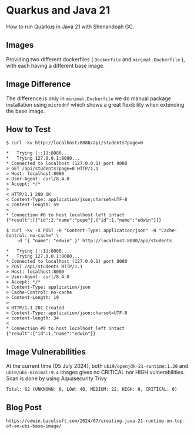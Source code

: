 # Quarkus and Java 21

How to run Quarkus in Java 21 with Shenandoah GC. 

## Images
Providing two different dockerfiles ( `Dockerfile` and `minimal.Dockerfile` ), with each having a different base image.

## Image Difference
The difference is only in `minimal.Dockerfile` we do manual package installation using `microdnf` which shows a great flexibility when extending the base image.

## How to Test

```
$ curl -kv http://localhost:8080/api/students?page=0

*   Trying [::1]:8080...
*   Trying 127.0.0.1:8080...
* Connected to localhost (127.0.0.1) port 8080
> GET /api/students?page=0 HTTP/1.1
> Host: localhost:8080
> User-Agent: curl/8.4.0
> Accept: */*
>
< HTTP/1.1 200 OK
< Content-Type: application/json;charset=UTF-8
< content-length: 59
<
* Connection #0 to host localhost left intact
{"result":[{"id":2,"name":"pepe"},{"id":1,"name":"edwin"}]}     
```

```
$ curl -kv -X POST -H "Content-Type: application/json" -H "Cache-Control: no-cache" \ 
    -d '{ "name": "edwin" }' http://localhost:8080/api/students
    
*   Trying [::1]:8080...
*   Trying 127.0.0.1:8080...
* Connected to localhost (127.0.0.1) port 8080
> POST /api/students HTTP/1.1
> Host: localhost:8080
> User-Agent: curl/8.4.0
> Accept: */*
> Content-Type: application/json
> Cache-Control: no-cache
> Content-Length: 19
>
< HTTP/1.1 201 Created
< Content-Type: application/json;charset=UTF-8
< content-length: 34
<
* Connection #0 to host localhost left intact
{"result":{"id":1,"name":"edwin"}}          
```

## Image Vulnerabilities
At the current time (05 July 2024), both `ubi9/openjdk-21-runtime:1.20` and `ubi9/ubi-minimal:9.4` images gives no CRITICAL nor HIGH vulnerabilities. Scan is done by using Aquasecurity Trivy 
```
Total: 62 (UNKNOWN: 0, LOW: 40, MEDIUM: 22, HIGH: 0, CRITICAL: 0)
```

## Blog Post
```
https://edwin.baculsoft.com/2024/07/creating-java-21-runtime-on-top-of-an-ubi-base-image/
```